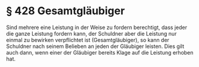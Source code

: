 # § 428 Gesamtgläubiger
Sind mehrere eine Leistung in der Weise zu fordern berechtigt, dass jeder die ganze Leistung fordern kann, der Schuldner aber die Leistung nur einmal zu bewirken verpflichtet ist (Gesamtgläubiger), so kann der Schuldner nach seinem Belieben an jeden der Gläubiger leisten. Dies gilt auch dann, wenn einer der Gläubiger bereits Klage auf die Leistung erhoben hat.